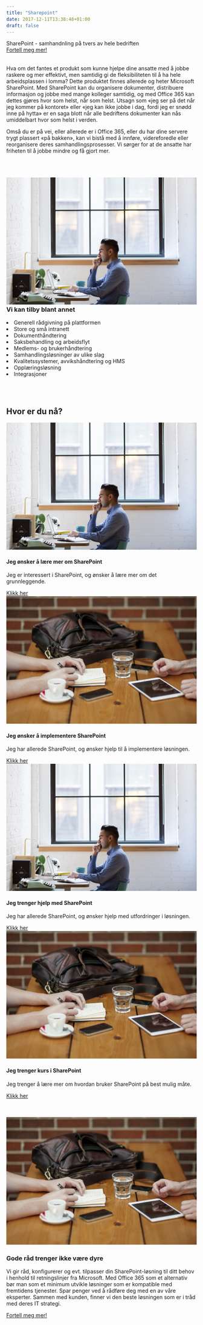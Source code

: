 ```yaml
---
title: "Sharepoint"
date: 2017-12-11T13:38:48+01:00
draft: false
---
```

<div class="row splash w-sharepoint" style="margin-bottom:2rem">
    <div class="col-12 splash-wrapper">
        <div class="splash-slogan">SharePoint - samhandnling på tvers av hele bedriften
        </div>
<a class="btn btn-primary" href="#" role="button">Fortell meg mer!</a> 
    </div>
</div>

<div class="row">
    <div class="col-12">
        <p class="lead">Hva om det fantes et produkt som kunne hjelpe dine ansatte med å jobbe raskere og mer effektivt, men samtidig gi de fleksibiliteten til å ha hele arbeidsplassen i lomma? Dette produktet finnes allerede og heter Microsoft SharePoint.  Med SharePoint kan du organisere dokumenter, distribuere informasjon og jobbe med mange kolleger samtidig, og med Office 365 kan dettes gjøres hvor som helst, når som helst. Utsagn som «jeg ser på det når jeg kommer på kontoret» eller «jeg kan ikke jobbe i dag, fordi jeg er snødd inne på hytta» er en saga blott når alle bedriftens dokumenter kan nås umiddelbart hvor som helst i verden.</p>
        <p class="lead">Omså du er på vei, eller allerede er i Office 365, eller du har dine servere trygt plassert «på bakken», kan vi bistå med å innføre, videreforedle eller reorganisere deres samhandlingsprosesser. Vi sørger for at de ansatte har friheten til å jobbe mindre og få gjort mer.</p>
    </div>
</div>

<div class="row background-blue ad-info fullwidth" style="padding-top:3rem;padding-bottom:3rem">
    <div class="col-sm-12 col-lg-6">
        <img class="img-fluid" src="../img/laptop.jpg"></img>        
    </div>
    <div class="col-sm-12 col-lg-6">
        <h3 style="margin-top:0">Vi kan tilby blant annet</h3>
            <li><i class="fa fa-area-chart" aria-hidden="true"></i>Generell rådgivning på plattformen</li>
            <li><i class="fa fa-building-o" aria-hidden="true"></i>Store og små intranett</li>
            <li><i class="fa fa-file-text" aria-hidden="true"></i>Dokumenthåndtering</li>    
            <li><i class="fa fa-envelope-o" aria-hidden="true"></i>Saksbehandling og arbeidsflyt</li>
            <li><i class="fa fa-users" aria-hidden="true"></i>Medlems- og brukerhåndtering</li>     
            <li><i class="fa fa-cogs" aria-hidden="true"></i>Samhandlingsløsninger av ulike slag</li>     
            <li><i class="fa fa-medkit" aria-hidden="true"></i>Kvalitetssystemer, avvikshåndtering og HMS</li>     
            <li><i class="fa fa-graduation-cap" aria-hidden="true"></i>Opplæringsløsning</li>     
            <li><i class="fa fa-code" aria-hidden="true"></i>Integrasjoner</li>    
        </ul>
    </div>
</div>

<div class="row">
    <div class="col-12">
        <div class="heading text-center">
            <h2>Hvor er du nå?</h2>
        </div>
    </div>
</div>

<div class="row">
    <div class="col-sm-12 col-md-6 col-lg-3">
        <div class="card" style="min-height:333px">
            <img class="card-img-top " src="../img/laptop.jpg" alt="Card image cap">
            <div class="card-body">
                <h4 class="card-title">Jeg ønsker å lære mer om SharePoint</h4>
                <p class="card-text">Jeg er interessert i SharePoint, og ønsker å lære mer om det grunnleggende.</p>
                <a href="#" class="btn btn-primary">Klikk her</a>
            </div>
        </div>
    </div>
    <div class="col-sm-12 col-md-6 col-lg-3">
        <div class="card" style="min-height:333px">
            <img class="card-img-top" src="../img/office_meeting.jpg" alt="Card image cap">
            <div class="card-body">
                <h4 class="card-title">Jeg ønsker å implementere SharePoint</h4>
                <p class="card-text">Jeg har allerede SharePoint, og ønsker hjelp til å implementere løsningen.</p>
                <a href="#" class="btn btn-primary">Klikk her</a>
            </div>
        </div>
    </div>
    <div class="col-sm-12 col-md-6 col-lg-3">
        <div class="card" style="min-height:333px">
            <img class="card-img-top" src="../img/laptop.jpg" alt="Card image cap">
            <div class="card-body">
                <h4 class="card-title">Jeg trenger hjelp med SharePoint</h4>
                <p class="card-text">Jeg har allerede SharePoint, og ønsker hjelp med utfordringer i løsningen.</p>
                <a href="#" class="btn btn-primary">Klikk her</a>
            </div>
        </div>
    </div>
    <div class="col-sm-12 col-md-6 col-lg-3">
        <div class="card" style="min-height:333px">
            <img class="card-img-top" src="../img/office_meeting.jpg" alt="Card image cap">
            <div class="card-body">
                <h4 class="card-title">Jeg trenger kurs i SharePoint</h4>
                <p class="card-text">Jeg trenger å lære mer om hvordan bruker SharePoint på best mulig måte.</p>
                <a href="#" class="btn btn-primary">Klikk her</a>
            </div>
        </div>
    </div>               
</div>

<div class="row background-yellow ad-info fullwidth" style="padding-top:3rem;padding-bottom:3rem">
    <div class="col-12">
        <img class="img-fluid" src="../img/office_meeting.jpg"></img>        
    </div>
    <div class="col-12">
        <h3>Gode råd trenger ikke være dyre</h3>
    </div>
    <div class="col-12">
        <p class="lead">Vi gir råd, konfigurerer og evt. tilpasser din SharePoint-løsning til ditt behov i henhold til retningslinjer fra Microsoft. Med Office 365 som et alternativ bør man som et minimum utvikle løsninger som er kompatible med fremtidens tjenester. Spar penger ved å rådføre deg med en av våre eksperter. Sammen med kunden, finner vi den beste løsningen som er i tråd med deres IT strategi.</p>
    </div>
<a class="btn btn-primary" href="#" role="button">Fortell meg mer!</a>    
    </div>     
</div>
